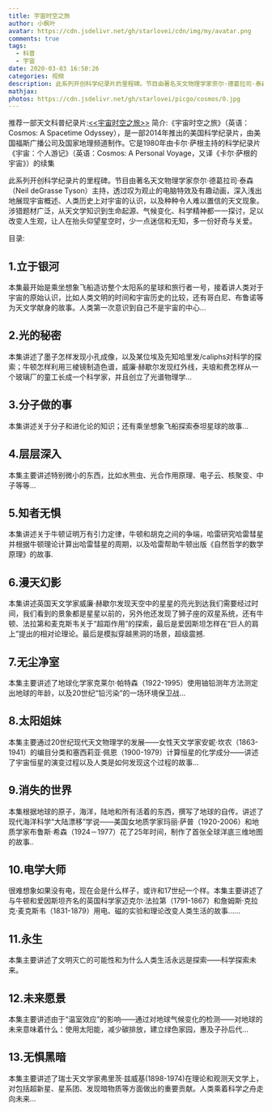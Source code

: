 ```yaml
---
title: 宇宙时空之旅
author: 小枫叶
avatar: https://cdn.jsdelivr.net/gh/starlovei/cdn/img/my/avatar.png
comments: true
tags:
  - 科普
  - 宇宙
date: 2020-03-03 16:50:26
categories: 视频
description: 此系列开创科学纪录片的里程碑。节目由著名天文物理学家奈尔·德葛拉司·泰森（Neil deGrasse Tyson）主持，透过叹为观止的电脑特效及有趣动画
mathjax:
photos: https://cdn.jsdelivr.net/gh/starlovei/picgo/cosmos/0.jpg
---
```

推荐一部天文科普纪录片:[<<宇宙时空之旅>>](http://open.163.com/newview/movie/courseintro?newurl=%2Fspecial%2Fopencourse%2Faspacetimeodyssey.html)
简介:《宇宙时空之旅》（英语：Cosmos: A Spacetime Odyssey），是一部2014年推出的美国科学纪录片，由美国福斯广播公司及国家地理频道制作。它是1980年由卡尔·萨根主持的科学纪录片《宇宙：个人游记》（英语：Cosmos: A Personal Voyage，又译《卡尔·萨根的宇宙》）的续集

此系列开创科学纪录片的里程碑。节目由著名天文物理学家奈尔·德葛拉司·泰森（Neil deGrasse Tyson）主持，透过叹为观止的电脑特效及有趣动画，深入浅出地展现宇宙概述、人类历史上对宇宙的认识，以及种种令人难以置信的天文现象。涉猎题材广泛，从天文学知识到生命起源、气候变化、科学精神都一一探讨，足以改变人生观，让人在抬头仰望星空时，少一点迷信和无知，多一份好奇与关爱。

目录:
## 1.立于银河
本集最开始是乘坐想象飞船造访整个太阳系的星球和旅行者一号，接着讲人类对于宇宙的原始认识，比如人类文明的时间和宇宙历史的比较，还有哥白尼、布鲁诺等为天文学献身的故事。人类第一次意识到自己不是宇宙的中心...

## 2.光的秘密
本集讲述了墨子怎样发现小孔成像，以及某位埃及先知哈里发/caliphs对科学的探索；牛顿怎样利用三棱镜制造色谱，威廉·赫歇尔发现红外线，夫琅和费怎样从一个玻璃厂的童工长成一个科学家，并且创立了光谱物理学...

## 3.分子做的事
本集讲述关于分子和进化论的知识；还有乘坐想象飞船探索泰坦星球的故事...

## 4.层层深入
本集主要讲述特别微小的东西，比如水熊虫、光合作用原理、电子云、核聚变、中子等等...

## 5.知者无惧
本集讲述关于牛顿证明万有引力定律，牛顿和胡克之间的争端，哈雷研究哈雷彗星并根据牛顿理论计算出哈雷彗星的周期，以及哈雷帮助牛顿出版《自然哲学的数学原理》的故事.

## 6.漫天幻影
本集讲述英国天文学家威廉·赫歇尔发现天空中的星星的亮光到达我们需要经过时间，我们看到的景象都是星星以前的，另外他还发现了狮子座的双星系统，还有牛顿、法拉第和麦克斯韦关于“超距作用”的探索，最后是爱因斯坦怎样在“巨人的肩上”提出的相对论理论。最后是模拟穿越黑洞的场景，超级震撼.

## 7.无尘净室
本集主要讲述了地球化学家克莱尔·帕特森（1922-1995）使用铀铅测年方法测定出地球的年龄，以及20世纪“铅污染”的一场环境保卫战...

## 8.太阳姐妹
本集主要通过20世纪现代天文物理学的发展——女性天文学家安妮·坎农（1863-1941）的编目分类和塞西莉亚·佩恩（1900-1979）计算恒星的化学成分——讲述了宇宙恒星的演变过程以及人类是如何发现这个过程的故事...

## 9.消失的世界
本集根据地球的原子，海洋，陆地和所有活着的东西，撰写了地球的自传。讲述了现代海洋科学“大陆漂移”学说——美国女地质学家玛丽·萨普（1920-2006）和地质学家布鲁斯·希森（1924－1977）花了25年时间，制作了首张全球洋底三维地图的故事..

## 10.电学大师
很难想象如果没有电，现在会是什么样子，或许和17世纪一个样。本集主要讲述了与牛顿和爱因斯坦齐名的英国科学家迈克尔·法拉第（1791-1867）和詹姆斯·克拉克·麦克斯韦（1831-1879）用电、磁的实验和理论改变人类生活的故事……

## 11.永生
本集主要讲述了文明灭亡的可能性和为什么人类生活永远是探索——科学探索未来。

## 12.未来愿景
本集主要讲述由于“温室效应”的影响——通过对地球气候变化的检测——对地球的未来意味着什么：使用太阳能，减少碳排放，建立绿色家园，惠及子孙后代...

## 13.无惧黑暗
本集主要讲述了瑞士天文学家弗里茨·兹威基(1898-1974)在理论和观测天文学上，对包括超新星、星系团、发现暗物质等方面做出的重要贡献。人类乘着科学之舟走向未来...